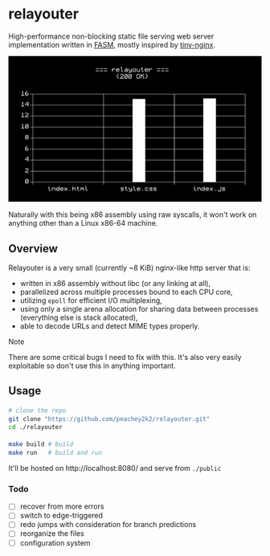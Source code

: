 # relayouter

High-performance non-blocking static file serving web server implementation written in [FASM](https://flatassembler.net/), mostly inspired by [tiny-nginx](https://github.com/gd-arnold/tiny-nginx).

![image](images/stats.png)

Naturally with this being x86 assembly using raw syscalls, it won't work on anything other than a Linux x86-64 machine.

## Overview

Relayouter is a very small (currently ~8 KiB) nginx-like http server that is:
- written in x86 assembly without libc (or any linking at all),
- parallelized across multiple processes bound to each CPU core,
- utilizing `epoll` for efficient I/O multiplexing,
- using only a single arena allocation for sharing data between processes (everything else is stack allocated),
- able to decode URLs and detect MIME types properly.

> [!NOTE]
> There are some critical bugs I need to fix with this. It's also very easily exploitable so don't use this in anything important.

## Usage

```sh
# clone the repo
git clone "https://github.com/peachey2k2/relayouter.git"
cd ./relayouter

make build # build
make run   # build and run
```

It'll be hosted on http://localhost:8080/ and serve from `./public`

### Todo
- [ ] recover from more errors
- [ ] switch to edge-triggered
- [ ] redo jumps with consideration for branch predictions
- [ ] reorganize the files
- [ ] configuration system
